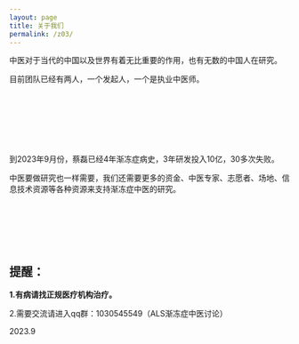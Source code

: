 ```yaml
---
layout: page
title: 关于我们
permalink: /z03/
---
```

中医对于当代的中国以及世界有着无比重要的作用，也有无数的中国人在研究。

目前团队已经有两人，一个发起人，一个是执业中医师。

<br>   

<br>   

&nbsp;   

&nbsp;   


到2023年9月份，蔡磊已经4年渐冻症病史，3年研发投入10亿，30多次失败。

中医要做研究也一样需要，我们还需要更多的资金、中医专家、志愿者、场地、信息技术资源等各种资源来支持渐冻症中医的研究。

<br>   

&nbsp;   

<br>  


## 提醒：

**1.有病请找正规医疗机构治疗。**  

2.需要交流请进入qq群：1030545549（ALS渐冻症中医讨论）  

2023.9  
